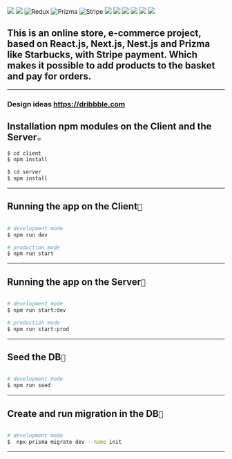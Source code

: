 ![](https://img.shields.io/badge/next.js-000000?style=for-the-badge&logo=nextdotjs&logoColor=white)
![](https://img.shields.io/badge/React-20232A?style=for-the-badge&logo=react&logoColor=61DAFB)
![Redux](https://img.shields.io/badge/redux-%23593d88.svg?style=for-the-badge&logo=redux&logoColor=white)
![Prizma](https://img.shields.io/badge/Prizma-EF3939?style=for-the-badge&logo=Prizma&logoColor=white)
![Stripe](https://img.shields.io/badge/Stripe-F3939?style=for-the-badge&logo=Stripe&logoColor=white)
![](https://img.shields.io/badge/prettier-1A2C34?style=for-the-badge&logo=prettier&logoColor=F7BA3E)
![](https://img.shields.io/badge/Tailwind_CSS-38B2AC?style=for-the-badge&logo=tailwind-css&logoColor=white)
![](https://img.shields.io/badge/postcss-DD3A0A?style=for-the-badge&logo=postcss&logoColor=white)
![](https://img.shields.io/badge/TypeScript-007ACC?style=for-the-badge&logo=typescript&logoColor=white)
![](https://img.shields.io/badge/npm-CB3837?style=for-the-badge&logo=npm&logoColor=white)
![](https://img.shields.io/badge/Yarn-2C8EBB?style=for-the-badge&logo=yarn&logoColor=white)

## This is an online store, e-commerce project, based on React.js, Next.js, Nest.js and Prizma like Starbucks, with Stripe payment. Which makes it possible to add products to the basket and pay for orders.
___

### Design ideas https://dribbble.com

## Installation npm modules on the Client and the Server`☕`
```bash
$ cd client
$ npm install

$ cd server
$ npm install
```
___

## Running the app on the Client`🚀`
```bash

# development mode
$ npm run dev

# production mode
$ npm run start
```
______

## Running the app on the Server`🏃`
```bash

# development mode
$ npm run start:dev

# production mode
$ npm run start:prod
```
___

## Seed the DB`🌱`
```bash

# development mode
$ npm run seed
```
___
## Create and run migration in the DB`🐪`
```bash

# development mode
$  npx prisma migrate dev --name init
```
___
